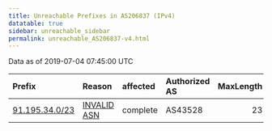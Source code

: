 ```yaml
---
title: Unreachable Prefixes in AS206837 (IPv4)
datatable: true
sidebar: unreachable_sidebar
permalink: unreachable_AS206837-v4.html
---
```


Data as of 2019-07-04 07:45:00 UTC


<div class="datatable-begin"></div>

| Prefix                                                 | Reason                                                                                                 | affected   | Authorized AS   |   MaxLength | Anchor                                         |   unreachable /24s |
|:-------------------------------------------------------|:-------------------------------------------------------------------------------------------------------|:-----------|:----------------|------------:|:-----------------------------------------------|-------------------:|
| [91.195.34.0/23](https://stat.ripe.net/91.195.34.0/23) | [INVALID ASN](https://rpki-validator.ripe.net/announcement-preview?asn=AS206837&prefix=91.195.34.0/23) | complete   | AS43528         |          23 | [RIPE](unreachable_RIPE_NCC_RPKI_Root-v4.html) |                  2 |

<div class="datatable-end"></div>